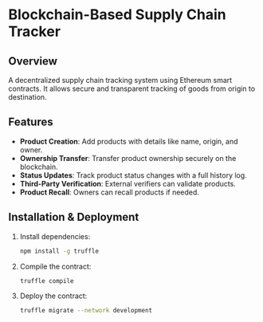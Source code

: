# Blockchain-Based Supply Chain Tracker

## Overview
A decentralized supply chain tracking system using Ethereum smart contracts. It allows secure and transparent tracking of goods from origin to destination.

## Features
- **Product Creation**: Add products with details like name, origin, and owner.
- **Ownership Transfer**: Transfer product ownership securely on the blockchain.
- **Status Updates**: Track product status changes with a full history log.
- **Third-Party Verification**: External verifiers can validate products.
- **Product Recall**: Owners can recall products if needed.

## Installation & Deployment
1. Install dependencies:
   ```bash
   npm install -g truffle
   ```
2. Compile the contract:
   ```bash
   truffle compile
   ```
3. Deploy the contract:
   ```bash
   truffle migrate --network development
   ```
